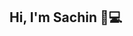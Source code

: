 ## Hi, I'm Sachin 👋💻

<!-- [![Anurag's GitHub stats](https://github-readme-stats.vercel.app/api?username=sachindias)](https://github.com/anuraghazra/github-readme-stats)
-->


<!--
**sachindias/sachindias** is a ✨ _special_ ✨ repository because its `README.md` (this file) appears on your GitHub profile.

Here are some ideas to get you started:

- 🔭 I’m currently working on ...
- 🌱 I’m currently learning ...
- 👯 I’m looking to collaborate on ...
- 🤔 I’m looking for help with ...
- 💬 Ask me about ...
- 📫 How to reach me: ...
- 😄 Pronouns: ...
- ⚡ Fun fact: ...
-->
